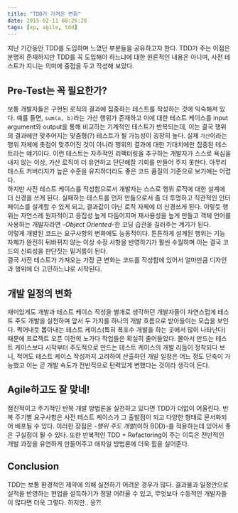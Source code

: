 ```yaml
---
title: "TDD가 가져온 변화"
date: 2015-02-11 08:26:28
tags: [xp, agile, tdd]
---
```


지난 기간동안 TDD를 도입하며 느꼈던 부분들을 공유하고자 한다. TDD가 주는 이점은 분명히 존재하지만 TDD를 꼭 도입해야 하느냐에 대한 원론적인 내용은 아니며, 사전 테스트가 지니는 의미에 중점을 두고 작성해 보았다.

## Pre-Test는 꼭 필요한가?
보통 개발자들은 구현된 로직의 결과에 집중하는 테스트를 작성하는 것에 익숙해져 있다. 예를 들면, `sum(a, b)`라는 가산 행위가 존재하고 이에 대한 테스트 케이스를 input argument와 output을 통해 비교하는 기계적인 테스트가 반복되는데, 이는 결국 행위의 결과에만 맞추어지는 맞춤형(?) 테스트가 될 가능성이 굉장히 높다. 실제 `가산`이라는 행위 자체에 촛점이 맞추어진 것이 아니라 행위의 결과에 대한 기대치에만 집중된 테스트라는 얘기이다. 이런 테스트는 자주적인 리팩터링을 추구하는 개발자가 스스로 욕심을 내지 않는 이상, 가산 로직이 더 유연하고 단단해질 기회를 만들어 주지 못한다. 아무리 테스트 커버리지가 높은 수준을 유지하더라도 좋은 코드 품질의 기준으로 보기에는 어렵다.  
하지만 사전 테스트 케이스를 작성함으로서 개발자는 스스로 행위 로직에 대한 설계에 더 신경을 쓰게 된다. 실패하는 테스트를 먼저 만듦으로서 좀 더 투명하고 직관적인 인터페이스를 설계할 수 있게 되고, 결과값이 아닌 로직 자체에 더 신경쓰게 된다. 이렇듯 행위는 자연스레 원자적이고 응집성 높게 다듬어지며 재사용성을 높게 만들고 객체 언어를 사용하는 개발자라면 -*Object Oriented*-한 코딩 습관을 길러주는 계기가 된다.  
이렇게 개발된 코드는 요구사항의 변화에도 능동적이다. 튼튼하게 설계된 행위는 기능 자체가 완전히 뒤바뀌지 않는 이상 수정 사항을 반영하기가 훨씬 수월하며 이는 결국 코드의 신뢰성을 판단짓는 밑거름이 된다.  
결국 사전 테스트가 가져오는 가장 큰 변화는 코드를 작성함에 있어서 얼마만큼 디자인과 행위에 더 고민하느냐로 시작된다.

## 개발 일정의 변화
재미있게도 개발과 테스트 케이스 작성을 별개로 생각하던 개발자들이 자연스럽게 테스트 주도 개발을 실천하며 앞서 두 가지를 하나의 개발 흐름으로 받아들이는 모습을 보인다. 찍어내듯 뽑아내는 테스트 케이스(특히 폭포수 개발을 하는 곳에서 많이 나타난다) 때문에 프로젝트 오픈 이전의 노가다 작업들은 확실히 줄어들었다. 몰아서 만드는 테스트 케이스보다 시작부터 주도적으로 만드는 테스트 케이스의 개발 리듬이 정착되다 보니, 적어도 테스트 케이스 작성까지 고려하여 산출하던 개발 일정은 어느 정도 단축이 가능했고 이는 곧 개발 속도가 전반적으로 탄력있게 변했다는 것이라 생각이 든다.

## Agile하고도 잘 맞네!
점진적이고 주기적인 반복 개발 방법론을 실천하고 있다면 TDD가 더없이 어울린다. 반복 주기별 요구사항은 사전 테스트 케이스가 그 출발점이 되고 다양한 형태로 문서화되어 배포될 수 있다. 이러한 장점은 -*행위 주도 개발*(이하 BDD)-를 적용하는데 있어서 좋은 구실점이 될 수 있다. 또한 반복적인 TDD + Refactoring이 주는 이득은 전반적인 개발 과정을 유연하게 만들어주고 애자일 방법론에 더욱 힘을 실어준다.

## Conclusion
TDD는 보통 환경적인 제약에 의해 실천하기 어려운 경우가 많다. 결과물과 일정만으로 실적을 반영하는 현업을 설득하기가 정말 어려울 수 있고, 무엇보다 수동적인 개발자들이 많다면 더욱 그렇다. 하지만.. 응?!
